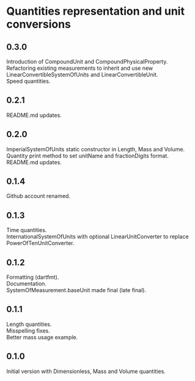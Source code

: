 # Quantities representation and unit conversions

## 0.3.0
Introduction of CompoundUnit and CompoundPhysicalProperty.  
Refactoring existing measurements to inherit and use new LinearConvertibleSystemOfUnits and LinearConvertibleUnit.  
Speed quantities.  

## 0.2.1
README.md updates.  

## 0.2.0
ImperialSystemOfUnits static constructor in Length, Mass and Volume.  
Quantity print method to set unitName and fractionDigits format.  
README.md updates.  

## 0.1.4
Github account renamed.  

## 0.1.3
Time quantities.  
InternationalSystemOfUnits with optional LinearUnitConverter to replace PowerOfTenUnitConverter.  

## 0.1.2
Formatting (dartfmt).  
Documentation.  
SystemOfMeasurement.baseUnit made final (late final).  

## 0.1.1
Length quantities.  
Misspelling fixes.  
Better mass usage example.  

## 0.1.0
Initial version with Dimensionless, Mass and Volume quantities.  
